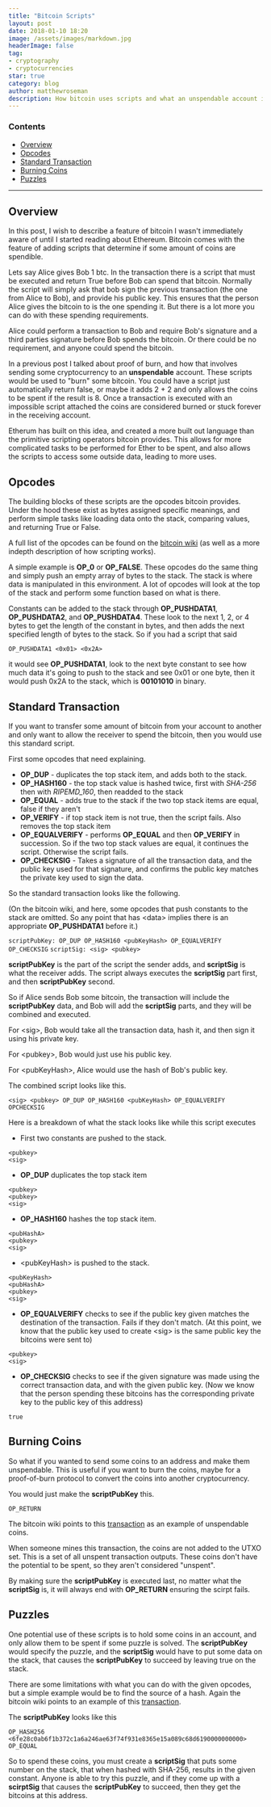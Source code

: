 ```yaml
---
title: "Bitcoin Scripts"
layout: post
date: 2018-01-10 18:20
image: /assets/images/markdown.jpg
headerImage: false
tag:
- cryptography
- cryptocurrencies
star: true
category: blog
author: matthewroseman
description: How bitcoin uses scripts and what an unspendable account is
---
```


### Contents 
- [Overview](#overview)
- [Opcodes](#opcodes)
- [Standard Transaction](#standard-transaction)
- [Burning Coins](#burning-coins)
- [Puzzles](#puzzles)

---

## Overview

In this post, I wish to describe a feature of bitcoin I wasn't immediately aware of until I started reading about
Ethereum. Bitcoin comes with the feature of adding scripts that determine if some amount of coins are spendible.

Lets say Alice gives Bob 1 btc. In the transaction there is a script that must be executed and return True before Bob
can spend that bitcoin. Normally the script will simply ask that bob sign the previous transaction (the one from Alice
to Bob), and provide his public key. This ensures that the person Alice gives the bitcoin to is the one spending it. But
there is a lot more you can do with these spending requirements.

Alice could perform a transaction to Bob and require Bob's signature and a third parties signature before Bob spends the
bitcoin. Or there could be no requirement, and anyone could spend the bitcoin.

In a previous post I talked about proof of burn, and how that involves sending some cryptocurrency to an **unspendable**
account. These scripts would be used to "burn" some bitcoin. You could have a script just automatically return false, or
maybe it adds 2 + 2 and only allows the coins to be spent if the result is 8. Once a transaction is executed with an
impossible script attached the coins are considered burned or stuck forever in the receiving account.

Etherum has built on this idea, and created a more built out language than the primitive scripting operators bitcoin
provides. This allows for more complicated tasks to be performed for Ether to be spent, and also allows the scripts to
access some outside data, leading to more uses.

## Opcodes

The building blocks of these scripts are the opcodes bitcoin provides. Under the hood these exist as bytes assigned
specific meanings, and perform simple tasks like loading data onto the stack, comparing values, and returning True or
False.

A full list of the opcodes can be found on the [bitcoin wiki](https://en.bitcoin.it/wiki/Script) (as well as a more
indepth description of how scripting works). 

A simple example is **OP_0** or **OP_FALSE**. These opcodes do the same thing and simply push an empty array of bytes to
the stack. The stack is where data is manipulated in this environment. A lot of opcodes will look at the top of the
stack and perform some function based on what is there.

Constants can be added to the stack through **OP_PUSHDATA1**, **OP_PUSHDATA2**, and **OP_PUSHDATA4**. These look to the
next 1, 2, or 4 bytes to get the length of the constant in bytes, and then adds the next specified length of bytes to the
stack. So if you had a script that said 

`OP_PUSHDATA1 <0x01> <0x2A>`

it would see **OP_PUSHDATA1**, look to the next byte constant to see how much data it's going to push to the stack and see
0x01 or one byte, then it would push 0x2A to the stack, which is **00101010** in binary.

## Standard Transaction

If you want to transfer some amount of bitcoin from your account to another and only want to allow the receiver to
spend the bitcoin, then you would use this standard script.

First some opcodes that need explaining.

- **OP_DUP** - duplicates the top stack item, and adds both to the stack.
- **OP_HASH160** - the top stack value is hashed twice, first with *SHA-256* then with *RIPEMD_160*, then readded to the
stack
- **OP_EQUAL** - adds true to the stack if the two top stack items are equal, false if they aren't
- **OP_VERIFY** - if top stack item is not true, then the script fails. Also removes the top stack item
- **OP_EQUALVERIFY** - performs **OP_EQUAL** and then **OP_VERIFY** in succession. So if the two top stack values are
equal, it continues the script. Otherwise the script fails.
- **OP_CHECKSIG** - Takes a signature of all the transaction data, and the public key used for that signature, and
confirms the public key matches the private key used to sign the data.

So the standard transaction looks like the following. 

(On the bitcoin wiki, and here, some opcodes that push constants to
the stack are omitted. So any point that has \<data\> implies there is an appropriate **OP_PUSHDATA1** before it.)

`scriptPubKey: OP_DUP OP_HASH160 <pubKeyHash> OP_EQUALVERIFY OP_CHECKSIG`
`scriptSig: <sig> <pubkey>`

**scriptPubKey** is the part of the script the sender adds, and **scriptSig** is what the receiver adds.
The script always executes the **scriptSig** part first, and then **scriptPubKey** second.

So if Alice sends Bob some bitcoin, the transaction will include the **scriptPubKey** data, and Bob will add the
**scriptSig** parts, and they will be combined and executed.

For \<sig\>, Bob would take all the transaction data, hash it, and then sign it using his private key.

For \<pubkey\>, Bob would just use his public key.

For \<pubKeyHash\>, Alice would use the hash of Bob's public key.

The combined script looks like this.

`<sig> <pubkey> OP_DUP OP_HASH160 <pubKeyHash> OP_EQUALVERIFY OPCHECKSIG`

Here is a breakdown of what the stack looks like while this script executes

- First two constants are pushed to the stack.

```
<pubkey>
<sig>
```

- **OP_DUP** duplicates the top stack item

```
<pubkey>
<pubkey>
<sig>
```

- **OP_HASH160** hashes the top stack item.

```
<pubHashA>
<pubkey>
<sig>
```

- \<pubKeyHash\> is pushed to the stack.

```
<pubKeyHash>
<pubHashA>
<pubkey>
<sig>
```

- **OP_EQUALVERIFY** checks to see if the public key given matches the destination of the transaction. Fails if they
   don't match. (At this point, we know that the public key used to create \<sig\> is the same public key the bitcoins
   were sent to)

```
<pubkey>
<sig>
```

- **OP_CHECKSIG** checks to see if the given signature was made using the correct transaction data, and with the given
   public key. (Now we know that the person spending these bitcoins has the corresponding private key to the public key
   of this address)

```
true
```

## Burning Coins

So what if you wanted to send some coins to an address and make them unspendable. This is useful if you want to burn the
coins, maybe for a proof-of-burn protocol to convert the coins into another cryptocurrency.

You would just make the **scriptPubKey** this.

`OP_RETURN`

The bitcoin wiki points to this
[transaction](https://blockexplorer.com/tx/eb31ca1a4cbd97c2770983164d7560d2d03276ae1aee26f12d7c2c6424252f29) as an
example of unspendable coins.

When someone mines this transaction, the coins are not added to the UTXO set. This is a set of all unspent transaction
outputs. These coins don't have the potential to be spent, so they aren't considered "unspent".

By making sure the **scriptPubKey** is executed last, no matter what the **scriptSig** is, it will always end with
**OP_RETURN** ensuring the scirpt fails.


## Puzzles

One potential use of these scripts is to hold some coins in an account, and only allow them to be spent if some puzzle
is solved. The **scriptPubKey** would specify the puzzle, and the **scriptSig** would have to put some data on the
stack, that causes the **scriptPubKey** to succeed by leaving true on the stack.

There are some limitations with what you can do with the given opcodes, but a simple example would be to find the source
of a hash. Again the bitcoin wiki points to an example of this
[transaction](https://blockexplorer.com/tx/a4bfa8ab6435ae5f25dae9d89e4eb67dfa94283ca751f393c1ddc5a837bbc31b).

The **scriptPubKey** looks like this

`OP_HASH256 <6fe28c0ab6f1b372c1a6a246ae63f74f931e8365e15a089c68d6190000000000> OP_EQUAL`

So to spend these coins, you must create a **scriptSig** that puts some number on the stack, that when hashed with
SHA-256, results in the given constant. Anyone is able to try this puzzle, and if they come up with a **scirptSig** that
causes the **scriptPubKey** to succeed, then they get the bitcoins at this address.
